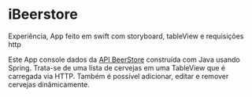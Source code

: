 # iBeerstore
Experiência, App feito em swift com storyboard, tableView e requisições http

  Este App console dados da [API BeerStore](https://github.com/Lipe1994/BeerStore) construída com Java usando Spring.
  Trata-se de uma lista de cervejas em uma TableView que é carregada via HTTP.
  Também é possível adicionar, editar e remover cervejas dinâmicamente.


